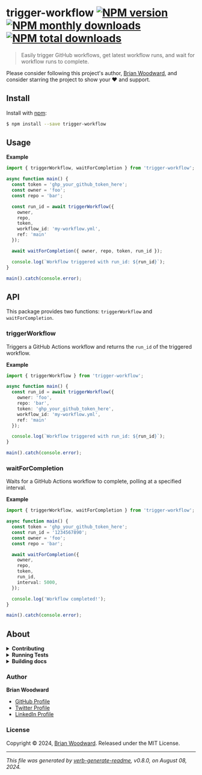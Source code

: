 # trigger-workflow [![NPM version](https://img.shields.io/npm/v/trigger-workflow.svg?style=flat)](https://www.npmjs.com/package/trigger-workflow) [![NPM monthly downloads](https://img.shields.io/npm/dm/trigger-workflow.svg?style=flat)](https://npmjs.org/package/trigger-workflow) [![NPM total downloads](https://img.shields.io/npm/dt/trigger-workflow.svg?style=flat)](https://npmjs.org/package/trigger-workflow)

> Easily trigger GitHub workflows, get latest workflow runs, and wait for workflow runs to complete.

Please consider following this project's author, [Brian Woodward](https://github.com/doowb), and consider starring the project to show your :heart: and support.

## Install

Install with [npm](https://www.npmjs.com/):

```sh
$ npm install --save trigger-workflow
```

## Usage

**Example**

```ts
import { triggerWorkflow, waitForCompletion } from 'trigger-workflow';

async function main() {
  const token = 'ghp_your_github_token_here';
  const owner = 'foo';
  const repo = 'bar';

  const run_id = await triggerWorkflow({
    owner,
    repo,
    token,
    workflow_id: 'my-workflow.yml',
    ref: 'main'
  });

  await waitForCompletion({ owner, repo, token, run_id });

  console.log(`Workflow triggered with run_id: ${run_id}`);
}

main().catch(console.error);
```

## API

This package provides two functions: `triggerWorkflow` and `waitForCompletion`.

### triggerWorkflow

Triggers a GitHub Actions workflow and returns the `run_id` of the triggered workflow.

**Example**

```ts
import { triggerWorkflow } from 'trigger-workflow';

async function main() {
  const run_id = await triggerWorkflow({
    owner: 'foo',
    repo: 'bar',
    token: 'ghp_your_github_token_here',
    workflow_id: 'my-workflow.yml',
    ref: 'main'
  });

  console.log(`Workflow triggered with run_id: ${run_id}`);
}

main().catch(console.error);
```

### waitForCompletion

Waits for a GitHub Actions workflow to complete, polling at a specified interval.

**Example**

```ts
import { triggerWorkflow, waitForCompletion } from 'trigger-workflow';

async function main() {
  const token = 'ghp_your_github_token_here';
  const run_id = '1234567890';
  const owner = 'foo';
  const repo = 'bar';

  await waitForCompletion({
    owner,
    repo,
    token,
    run_id,
    interval: 5000,
  });

  console.log('Workflow completed!');
}

main().catch(console.error);
```

## About

<details>
<summary><strong>Contributing</strong></summary>

Pull requests and stars are always welcome. For bugs and feature requests, [please create an issue](../../issues/new).

</details>

<details>
<summary><strong>Running Tests</strong></summary>

Running and reviewing unit tests is a great way to get familiarized with a library and its API. You can install dependencies and run tests with the following command:

```sh
$ npm install && npm test
```

</details>

<details>
<summary><strong>Building docs</strong></summary>

_(This project's readme.md is generated by [verb](https://github.com/verbose/verb-generate-readme), please don't edit the readme directly. Any changes to the readme must be made in the [.verb.md](.verb.md) readme template.)_

To generate the readme, run the following command:

```sh
$ npm install -g verbose/verb#dev verb-generate-readme && verb
```

</details>

### Author

**Brian Woodward**

* [GitHub Profile](https://github.com/doowb)
* [Twitter Profile](https://twitter.com/doowb)
* [LinkedIn Profile](https://linkedin.com/in/woodwardbrian)

### License

Copyright © 2024, [Brian Woodward](https://github.com/doowb).
Released under the MIT License.

***

_This file was generated by [verb-generate-readme](https://github.com/verbose/verb-generate-readme), v0.8.0, on August 08, 2024._